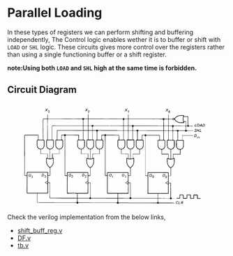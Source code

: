# Parallel Loading 
In these types of registers we can perform shifting and buffering independently, The Control logic enables wether it is to buffer or shift with `LOAD` or `SHL` logic. These circuits gives more control over the registers rather than using a single functioning buffer or a shift register.

**note:Using both `LOAD` and `SHL` high at the same time is forbidden.** 

## Circuit Diagram 
![Circuit Diagram ](https://github.com/DinethPrabashana/Parallel-Load-Register/blob/main/Parallel%20Load%20Register/Circuit%20Diagrams/Circuit.png)

Check the verilog implementation from the below links,
- [shift_buff_reg.v](https://github.com/DinethPrabashana/Parallel-Load-Register/blob/main/Parallel%20Load%20Register/Verilog%20Codes/shift_buff_reg.v)
- [DF.v](https://github.com/DinethPrabashana/Parallel-Load-Register/blob/main/Parallel%20Load%20Register/Verilog%20Codes/DF.v)
- [tb.v](https://github.com/DinethPrabashana/Parallel-Load-Register/blob/main/Parallel%20Load%20Register/Verilog%20Codes/tb.v)

